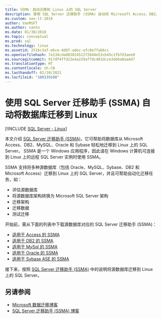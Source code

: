 ```yaml
---
title: SSMA：自动迁移到 Linux 上的 SQL Server
description: 使用 SQL Server 迁移助手 (SSMA) 自动将 Microsoft Access、DB2、MySQL、Oracle 和 Sybase 数据库迁移到 Linux 上的 SQL Server。
ms.custom: seo-lt-2019
author: VanMSFT
ms.author: vanto
ms.date: 01/30/2018
ms.topic: conceptual
ms.prod: sql
ms.technology: linux
ms.assetid: 251bc3af-ebce-4d97-adec-afc0e7fab6cc
ms.openlocfilehash: 7a134cda88301451272644e53cb45c1fb7d3aee0
ms.sourcegitcommit: 917df4ffd22e4a229af7dc481dcce3ebba0aa4d7
ms.translationtype: HT
ms.contentlocale: zh-CN
ms.lasthandoff: 02/10/2021
ms.locfileid: "100339108"
---
```

# <a name="automate-database-migration-to-linux-with-the-sql-server-migration-assistant-ssma"></a>使用 SQL Server 迁移助手 (SSMA) 自动将数据库迁移到 Linux

[!INCLUDE [SQL Server - Linux](../includes/applies-to-version/sql-linux.md)]

本文介绍 [SQL Server 迁移助手 (SSMA)](../ssma/sql-server-migration-assistant.md)，它可帮助将数据库从 Microsoft Access、DB2、MySQL、Oracle 和 Sybase 轻松地迁移到 Linux 上的 SQL Server。 SSMA 是一个 Windows 应用程序，因此请在 Windows 计算机可连接到 Linux 上的远程 SQL Server 实例时使用 SSMA。 

SSMA 支持将多种源数据库（包括 Oracle、MySQL、Sybase、DB2 和 Microsoft Access）迁移到 Linux 上的 SQL Server，并且可帮助自动化迁移任务，如：

- 评估源数据库
- 将源数据库架构转换为 Microsoft SQL Server 架构
- 迁移架构
- 迁移数据
- 测试迁移

开始前，需从下面的列表中下载源数据库对应的 SQL Server 迁移助手 (SSMA)：
- [适用于 Access 的 SSMA](https://aka.ms/ssmaforaccess)
- [适用于 DB2 的 SSMA](https://aka.ms/ssmafordb2)
- [适用于 MySql 的 SSMA](https://aka.ms/ssmaformysql) 
- [适用于 Oracle 的 SSMA](https://aka.ms/ssmafororacle)
- [适用于 Sybase ASE 的 SSMA](https://aka.ms/ssmaforsybase) 

接下来，按照 [SQL Server 迁移助手 (SSMA)](../ssma/sql-server-migration-assistant.md) 中的说明将源数据库迁移到 Linux 上的 SQL Server。

## <a name="see-also"></a>另请参阅
- [Microsoft 数据迁移博客](https://blogs.msdn.microsoft.com/datamigration)
- [SQL Server 迁移助手 (SSMA) 博客](/archive/blogs/ssma/)